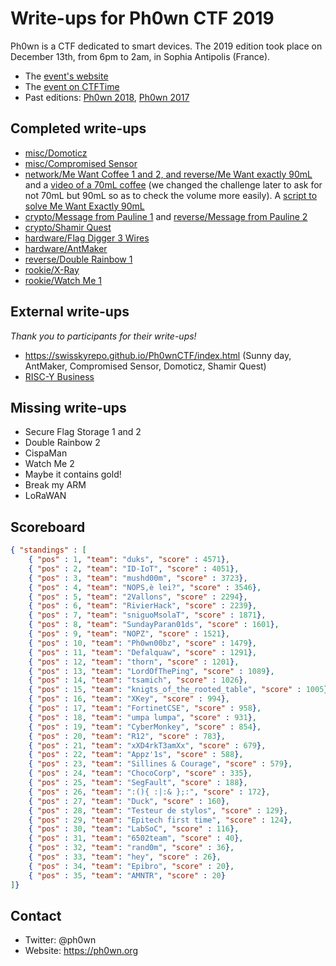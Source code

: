 # Write-ups for Ph0wn CTF 2019

Ph0wn is a CTF dedicated to smart devices. The 2019 edition took place on December 13th, from 6pm to 2am, in Sophia Antipolis (France).

- The [event's website](https://ph0wn.org)
- The [event on CTFTime](https://ctftime.org/event/915)
- Past editions: [Ph0wn 2018](https://github.com/cryptax/write-ups-2018/tree/master/ph0wn-2018), [Ph0wn 2017](https://github.com/ctfs/write-ups-2017/tree/master/ph0wn-ctf-2017)

## Completed write-ups

- [misc/Domoticz](https://github.com/ph0wn/writeups/blob/master/2019/misc/domoticz.md)
- [misc/Compromised Sensor](https://github.com/ph0wn/writeups/blob/master/2019/misc/compromised-sensor.md)
- [network/Me Want Coffee 1 and 2, and reverse/Me Want exactly 90mL](https://github.com/ph0wn/writeups/blob/master/2019/network/mewantcoffee-1-2-3.md) and a [video of a 70mL coffee](https://github.com/ph0wn/writeups/blob/master/2019/network/join-coffee-70ml.mp4) (we changed the challenge later to ask for not 70mL but 90mL so as to check the volume more easily). A [script to solve Me Want Exactly 90mL](https://github.com/ph0wn/writeups/blob/master/2019/network/ph0wn-hack.sh)
- [crypto/Message from Pauline 1](https://github.com/ph0wn/writeups/blob/master/2019/crypto/message-pauline-1.md) and [reverse/Message from Pauline 2](https://github.com/ph0wn/writeups/blob/master/2019/reverse/message-pauline-2.md)
- [crypto/Shamir Quest](https://github.com/ph0wn/writeups/blob/master/2019/crypto/shamirquest.md)
- [hardware/Flag Digger 3 Wires](https://github.com/ph0wn/writeups/blob/master/2019/hardware/flagdigger.md)
- [hardware/AntMaker](https://github.com/ph0wn/writeups/blob/master/2019/hardware/partial-antmaker.md)
- [reverse/Double Rainbow 1](https://github.com/ph0wn/writeups/blob/master/2019/reverse/doublerainbow1.md)
- [rookie/X-Ray](https://github.com/ph0wn/writeups/blob/master/2019/rookie/xray.md)
- [rookie/Watch Me 1](https://github.com/ph0wn/writeups/blob/master/2019/rookie/watchme1.md)

## External write-ups

*Thank you to participants for their write-ups!*

- https://swisskyrepo.github.io/Ph0wnCTF/index.html (Sunny day, AntMaker, Compromised Sensor, Domoticz, Shamir Quest)
- [RISC-Y Business](http://duksctf.github.io/2019/12/13/ph0wn-RISC-Y-Business.html)

## Missing write-ups

- Secure Flag Storage 1 and 2
- Double Rainbow 2
- CispaMan
- Watch Me 2
- Maybe it contains gold!
- Break my ARM
- LoRaWAN


## Scoreboard

```json
{ "standings" : [
	{ "pos" : 1, "team": "duks", "score" : 4571},
	{ "pos" : 2, "team": "ID-IoT", "score" : 4051},
	{ "pos" : 3, "team": "mushd00m", "score" : 3723},
	{ "pos" : 4, "team": "NOPS,è lei?", "score" : 3546},
	{ "pos" : 5, "team": "2Vallons", "score" : 2294},
	{ "pos" : 6, "team": "RivierHack", "score" : 2239},
	{ "pos" : 7, "team": "sniguoMsolaT", "score" : 1871},
	{ "pos" : 8, "team": "SundayParan01ds", "score" : 1601},
	{ "pos" : 9, "team": "NOPZ", "score" : 1521},
	{ "pos" : 10, "team": "Ph0wn00bz", "score" : 1479},
	{ "pos" : 11, "team": "Defalquaw", "score" : 1291},
	{ "pos" : 12, "team": "thorn", "score" : 1201},
	{ "pos" : 13, "team": "LordOfThePing", "score" : 1089},
	{ "pos" : 14, "team": "tsamich", "score" : 1026},
	{ "pos" : 15, "team": "knigts_of_the_rooted_table", "score" : 1005},
	{ "pos" : 16, "team": "XKey", "score" : 994},
	{ "pos" : 17, "team": "FortinetCSE", "score" : 958},
	{ "pos" : 18, "team": "umpa lumpa", "score" : 931},
	{ "pos" : 19, "team": "CyberMonkey", "score" : 854},
	{ "pos" : 20, "team": "R12", "score" : 783},
	{ "pos" : 21, "team": "xXD4rkT3amXx", "score" : 679},
	{ "pos" : 22, "team": "Appz'1s", "score" : 588},
	{ "pos" : 23, "team": "Sillines & Courage", "score" : 579},
	{ "pos" : 24, "team": "ChocoCorp", "score" : 335},
	{ "pos" : 25, "team": "SegFault", "score" : 188},
	{ "pos" : 26, "team": ":(){ :|:& };:", "score" : 172},
	{ "pos" : 27, "team": "Duck", "score" : 160},
	{ "pos" : 28, "team": "Testeur de stylos", "score" : 129},
	{ "pos" : 29, "team": "Epitech first time", "score" : 124},
	{ "pos" : 30, "team": "LabSoC", "score" : 116},
	{ "pos" : 31, "team": "6502team", "score" : 40},
	{ "pos" : 32, "team": "rand0m", "score" : 36},
	{ "pos" : 33, "team": "hey", "score" : 26},
	{ "pos" : 34, "team": "Epibro", "score" : 20},
	{ "pos" : 35, "team": "AMNTR", "score" : 20}
]}
```

## Contact

- Twitter: @ph0wn
- Website: https://ph0wn.org

